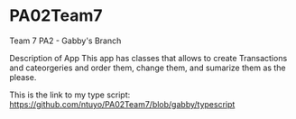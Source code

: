 # PA02Team7
Team 7 PA2 - Gabby's Branch

Description of App
This app has classes that allows to create Transactions and cateorgeries and order them, change them, and sumarize them as the please. 

This is the link to my type script:
https://github.com/ntuyo/PA02Team7/blob/gabby/typescript









